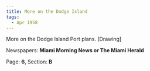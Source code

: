 ```yaml
---  
title: More on the Dodge Island  
tags:  
  - Apr 1958  
---  
```

  
More on the Dodge Island Port plans. [Drawing]  
  
Newspapers: **Miami Morning News or The Miami Herald**  
  
Page: **6**, Section: **B** 
